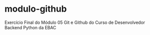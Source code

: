 # modulo-github
Exercício Final do Módulo 05 Git e Github do Curso de Desenvolvedor Backend Python da EBAC
